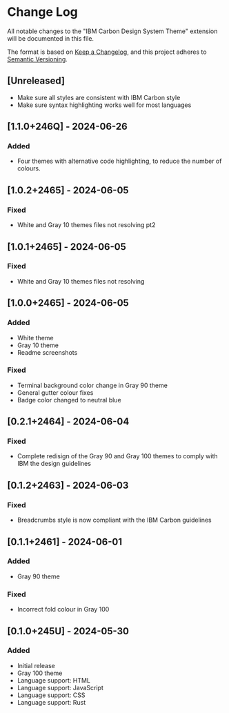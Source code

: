 # Change Log

All notable changes to the "IBM Carbon Design System Theme" extension will be documented in this file.

The format is based on [Keep a Changelog](https://keepachangelog.com/en/1.1.0/),
and this project adheres to [Semantic Versioning](https://semver.org/spec/v2.0.0.html).




## [Unreleased]
- Make sure all styles are consistent with IBM Carbon style
- Make sure syntax highlighting works well for most languages




## [1.1.0+246Q] - 2024-06-26
### Added
- Four themes with alternative code highlighting, to reduce the number of colours.




## [1.0.2+2465] - 2024-06-05
### Fixed
- White and Gray 10 themes files not resolving pt2




## [1.0.1+2465] - 2024-06-05
### Fixed
- White and Gray 10 themes files not resolving




## [1.0.0+2465] - 2024-06-05
### Added
- White theme
- Gray 10 theme
- Readme screenshots

### Fixed
- Terminal background color change in Gray 90 theme
- General gutter colour fixes
- Badge color changed to neutral blue




## [0.2.1+2464] - 2024-06-04
### Fixed
- Complete redisign of the Gray 90 and Gray 100 themes to comply with IBM the design guidelines




## [0.1.2+2463] - 2024-06-03
### Fixed
- Breadcrumbs style is now compliant with the IBM Carbon guidelines




## [0.1.1+2461] - 2024-06-01
### Added
- Gray 90 theme

### Fixed
- Incorrect fold colour in Gray 100




## [0.1.0+245U] - 2024-05-30
### Added
- Initial release
- Gray 100 theme
- Language support: HTML
- Language support: JavaScript
- Language support: CSS
- Language support: Rust



